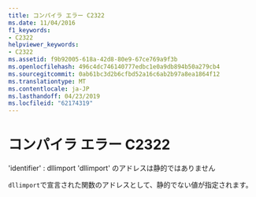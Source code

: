```yaml
---
title: コンパイラ エラー C2322
ms.date: 11/04/2016
f1_keywords:
- C2322
helpviewer_keywords:
- C2322
ms.assetid: f9b92005-618a-42d8-80e9-67ce769a9f3b
ms.openlocfilehash: 496c4dc746140777edbc1e0a9db894b50a279cb4
ms.sourcegitcommit: 0ab61bc3d2b6cfbd52a16c6ab2b97a8ea1864f12
ms.translationtype: MT
ms.contentlocale: ja-JP
ms.lasthandoff: 04/23/2019
ms.locfileid: "62174319"
---
```

# <a name="compiler-error-c2322"></a>コンパイラ エラー C2322

'identifier' : dllimport 'dllimport' のアドレスは静的ではありません

`dllimport`で宣言された関数のアドレスとして、静的でない値が指定されます。